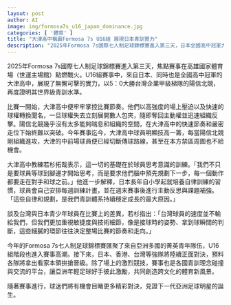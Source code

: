 ```yaml
---
layout: post
author: AI
image: img/formosa7s_u16_japan_dominance.jpg
categories: [ '體育' ]
title: "大津高中稱霸Formosa 7s U16組 展現日本青訓實力"
description: "2025年Formosa 7s國際七人制足球錦標賽進入第三天，日本全國高中冠軍大津高中以5：0擊敗台灣陽信北競，展現頂級技戰術與青訓自律。教練強調預判與細節訓練為致勝關鍵。賽事匯聚亞洲多國菁英隊伍，成為青年球員交流、切磋的平台，備受球迷矚目。"
---
```

2025年Formosa 7s國際七人制足球錦標賽進入第三天，焦點賽事在高雄國家體育場（世運主場館）點燃戰火。U16組賽事中，來自日本、同時也是全國高中冠軍的大津高中，展現了無懈可擊的實力，以5：0大勝台灣企業甲級梯隊的陽信北競，再度證明其世界級青訓水準。

比賽一開始，大津高中便牢牢掌控比賽節奏。他們以高強度的場上壓迫以及快速的球權轉換聞名，一旦球權失去立刻展開數人包夾，隨即奪回主動權並迅速組織反擊。陽信北競幾乎沒有太多能夠喘息和組織的空間，在大津高中的快速節奏和嚴密走位下始終難以突破。今年賽事迄今，大津高中球員明顯技高一籌，每當陽信北競剛組織進攻，大津的中前場球員便已經切斷傳球路線，甚至在本方禁區周圍也不給機會。

大津高中教練若杉拓哉表示，這一切的基礎在於球員思考意識的訓練。「我們不只是要球員等球到腳邊才開始思考，而是要求他們腦中預先規劃下一步，每一個動作都要走在對手和球之前。」他進一步解釋，日本長年自小學起就培養自律訓練的習慣，球員會自己安排每週訓練計畫，並在週末賽事後進行主動反思與課題補強。「這些自律和規劃，是我們青訓體系持續穩定成長的最大原因。」

談及台灣與日本青少年球員在比賽上的差異，若杉指出：「台灣球員的速度並不輸給我們，但我們更加重視敏捷度與技術細節，像是接球時的姿勢、拿到球瞬間的判斷，這些細膩的環節往往決定整場比賽的節奏和走向。」

今年的Formosa 7s七人制足球錦標賽匯聚了來自亞洲多國的菁英青年隊伍，U16組階段也進入賽事高潮。接下來，日本、香港、台灣等強隊將陸續正面對決，預料各隊將拿出看家本領拚搶晉級。除了場上的激烈競技，賽事也是各國青訓理念碰撞與交流的平台，讓亞洲年輕足球好手彼此激勵，共同創造跨文化的體育新風景。

隨著賽事進行，球迷們將有機會目睹更多精彩對決，見證下一代亞洲足球明星的誕生。